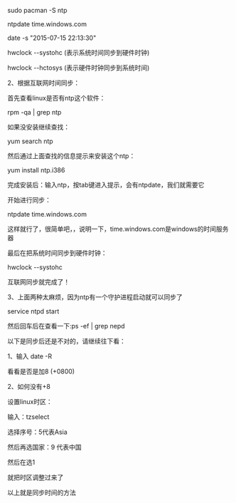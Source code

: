 
sudo pacman -S ntp


ntpdate time.windows.com

date -s "2015-07-15 22:13:30"

hwclock --systohc   (表示系统时间同步到硬件时钟)

hwclock --hctosys (表示硬件时钟同步到系统时间)

2、根据互联网时间同步：

首先查看linux是否有ntp这个软件：

rpm -qa | grep ntp

如果没安装继续查找：

yum search ntp

然后通过上面查找的信息提示来安装这个ntp：

yum install ntp.i386

完成安装后：输入ntp，按tab键进入提示，会有ntpdate，我们就需要它

开始进行同步：

ntpdate time.windows.com

这样就行了，很简单吧，，说明一下，time.windows.com是windows的时间服务器

最后在把系统时间同步到硬件时钟：

hwclock --systohc

互联网同步就完成了！

3、上面两种太麻烦，因为ntp有一个守护进程启动就可以同步了

service ntpd start

然后回车后在查看一下:ps -ef | grep nepd

以下是同步后还是不对的，请继续往下看：

1、输入 date -R

看看是否是加8  (+0800)

2、如何没有+8

设置linux时区：

输入：tzselect

选择序号：5代表Asia

然后再选国家：9 代表中国

然后在选1

就把时区调整过来了

以上就是同步时间的方法

